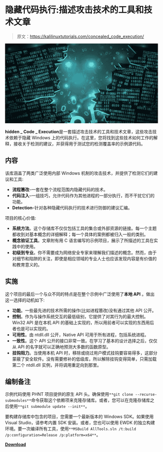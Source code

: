 # 隐藏代码执行:描述攻击技术的工具和技术文章

> 原文：<https://kalilinuxtutorials.com/concealed_code_execution/>

[![](img/5233bf3316fe516261d798835ef55439.png)](https://blogger.googleusercontent.com/img/b/R29vZ2xl/AVvXsEjrqQBci4yg-hJMoDpDR4wXZl-7L0rl73GitSoUMqVnMR7Z0bBe1S0ezQIJfHd1SRFW90W-RDxz1VaPPXSIJ0s194TXsYLlW3uLEzIvBL72ZRmxZtKJgOdsHM_aWxShdPk2f10NIoSyYTLsShRZdusXNaE7SoE49fTx2bu-Z5U11vtBHwr670LeQ2Zc/s728/download%20(4).png)

**hidden _ Code _ Execution**是一套描述攻击技术的工具和技术文章，这些攻击技术依赖于隐藏 Windows 上的代码执行。在这里，您将找到这些技术如何工作的解释，接收关于检测的建议，并获得用于测试您的检测覆盖率的示例源代码。

## 内容

该库涵盖了两类广泛使用内部 Windows 机制的攻击技术，并提供了检测它们的建议和工具:

*   **流程篡改**–一套在整个流程范围内隐藏代码的技术。
*   **代码注入**–一组技巧，允许代码作为其他进程的一部分执行，而不干扰它们的功能。
*   **Detection**–针对各种隐藏代码执行的技术进行防御的建议汇编。

项目的核心价值:

*   **系统方法**。这个存储库不仅仅包括工具的集合或外部资源的链接。每一个主题都收到对基本概念的详细解释；每一个具体的案例都被归入一般的类别。
*   **概念验证工具**。文章附有用 C 语言编写的示例项目，展示了所描述的工具在实践中的使用。
*   **初级到专业**。你不需要成为网络安全专家来理解我们描述的概念。然而，由于对细节和陷阱的关注，即使是相应领域的专业人士也应该发现内容是有价值的和教育意义的。

## 实施

这个项目的最后一个与众不同的特点是在整个示例中广泛使用了**本地 API** 。做出这一选择的动机如下:

*   **功能**。一些最先进的技术所需的操作(比如进程篡改)没有通过其他 API 公开。
*   **控制**。作为与操作系统交互的最低级别，它提供了对其行为的最大控制。Win32 API 是在本机 API 的基础上实现的，所以用前者可以实现的东西用后者也是可以实现的。
*   **可用性**。由 ntdll.dll 公开，Native API 可用于所有进程，包括系统进程。
*   **一致性**。这个 API 公开的接口非常一致。在学习了基本的设计选择之后，仅仅从 API 的名字就可以正确地预测大多数的函数原型。
*   **挂钩阻力**。当使用本机 API 时，移除或绕过用户模式挂钩要容易得多，这部分蒙蔽了安全软件。没有需要修补的低级库，所以解除挂钩变得简单，只需加载第二个 ntdll.dll 实例，并将调用重定向到那里。

## 编制备注

示例代码使用 PHNT 项目提供的原生 API 头。确保使用`**git clone --recurse-submodules**`命令获取这个依赖项来克隆存储库。或者，您可以在克隆存储库之后使用`**git submodule update --init**`。

要构建存储库中包含的项目，您需要一个最新版本的 Windows SDK。如果使用 Visual Studio，请参考内置 SDK 安装。或者，您也可以使用 EWDK 的独立构建环境。要一次编译所有工具，使用`**MSBuild AllTools.sln /t:build /p:configuration=Release /p:platform=x64**`。

[**Download**](https://github.com/huntandhackett/concealed_code_execution)